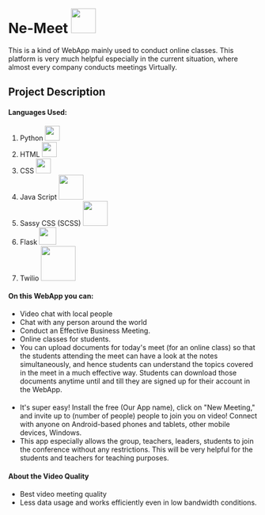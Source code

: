 
 # Ne-Meet <img src="https://github.com/Sudarshan-Mech/SCL_Maxo/blob/main/Final%20Logo.png" border="0" width= 50>
 
This is a kind of WebApp mainly used to conduct online classes. This platform is very much helpful especially in the current situation, where almost every company conducts meetings Virtually.

## Project Description

#### Languages Used:

1) Python <a href="https://www.python.org/" target="_blank" ><img src="https://github.com/Sudarshan-Mech/SCL_Maxo/blob/main/static/images/python%20logo.png" width= 30></a>
2) HTML <a href="https://html.com/"><img src="https://github.com/Sudarshan-Mech/SCL_Maxo/blob/main/static/images/HTML%20logo.png" width= 30></a>
3) CSS  <a href="https://html.com/"><img src="https://github.com/Sudarshan-Mech/SCL_Maxo/blob/main/static/images/CSS%20logo.png" width= 30></a>
4) Java Script <a href="https://developer.mozilla.org/en-US/docs/Web/JavaScript"><img src="https://github.com/Sudarshan-Mech/SCL_Maxo/blob/main/static/images/JS%20logo.png" width= 50></a>
5) Sassy CSS (SCSS) <a href="https://html.com/"><img src="https://github.com/Sudarshan-Mech/SCL_Maxo/blob/main/static/images/SCSS%20logo.jpg" width= 50></a>
6) Flask <a href="https://flask.palletsprojects.com/en/1.1.x/"><img src="https://github.com/RajathPrabhu221/SCL_Maxo/blob/main/static/images/Flask%20logo.jpg" width= 35></a>
7) Twilio <a href="https://www.twilio.com/docs/video/javascript-getting-started" target="_blank" ><img src="https://github.com/Sudarshan-Mech/SCL_Maxo/blob/main/static/images/Twilio%20logo.png" width= 70></a>

#### On this WebApp you can:
- Video chat with local people
- Chat with any person around the world
- Conduct an Effective Business Meeting. 
- Online classes for students.
-  You can upload documents for today's meet (for an online class) so that the students attending the meet can have a look at the notes simultaneously, and hence students can understand the topics covered in the meet in a much effective way. Students can download those documents anytime until and till they are signed up for their account in the WebApp.


#### 
- It's super easy! Install the free (Our App name), click on "New Meeting," and invite up to (number of people) people to join you on video! Connect with anyone on Android-based phones and tablets, other mobile devices, Windows.
- This app especially allows the group, teachers, leaders, students to join the conference without any restrictions. This will be very helpful for the students and teachers for teaching purposes.


#### About the Video Quality
- Best video meeting quality
- Less data usage and works efficiently even in low bandwidth conditions.
